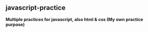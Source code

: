 ## javascript-practice

**Multiple practices for javascript, also html &amp; css (My own practice purpose)**
